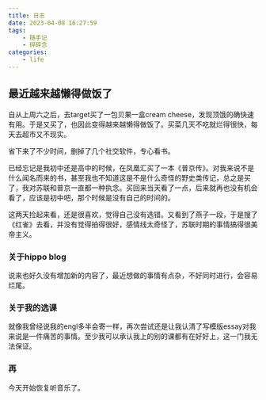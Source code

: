 ```yaml
---
title: 日志
date: 2023-04-08 16:27:59
tags:
    - 随手记
    - 碎碎念
categories:
    - life
---
```

## 最近越来越懒得做饭了

自从上周六之后，去target买了一包贝果一盒cream cheese，发现顶饿的确快速有用。于是又买了，也因此变得越来越懒得做饭了。买菜几天不吃就烂得很快，每天去超市又不现实。

省下来了不少时间，删掉了几个社交软件，专心看书。

已经忘记是我初中还是高中的时候，在凤凰汇买了一本《普京传》。对我来说不是什么闻名而来的书，甚至我也不知道这是不是什么奇怪的野史类传记，总之是买了，我对苏联和普京一直都一种执念。买回来当天看了一点，后来就再也没有机会看了，应该是初中吧，那个时候是没有自己的时间的。

这两天捡起来看，还是很喜欢，觉得自己没有选错。又看到了燕子一段，于是搜了《红雀》去看，并没有觉得拍得很好，感情线太奇怪了，苏联时期的事情搞得很美帝主义。

### 关于hippo blog

说来也好久没有增加新的内容了，最近想做的事情有点杂，不好同时进行，会容易烂尾。

### 关于我的选课

就像我曾经说我的engl多半会寄一样，再次尝试还是让我认清了写模版essay对我来说是一件痛苦的事情。至少我可以承认我上的别的课都有在好好上，这一门我无法保证。

### 再

今天开始恢复听音乐了。
